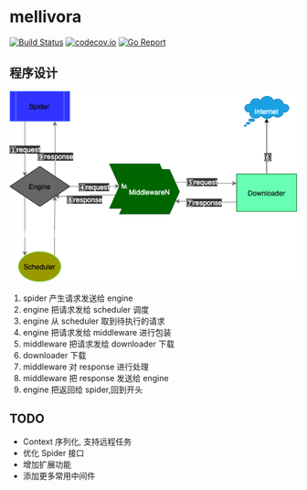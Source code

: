 # mellivora

[![Build Status][1]][2] [![codecov.io][3]][4] [![Go Report][5]][6]

[1]: https://github.com/open-mellivora/mellivora/workflows/Test/badge.svg "Build Status badge"
[2]: https://github.com/open-mellivora/mellivora/workflows/Test/badge.svg "Action Build Status"
[3]: https://codecov.io/github/open-mellivora/mellivora/coverage.svg?branch=master "Coverage badge"
[4]: https://codecov.io/github/open-mellivora/mellivora?branch=master "Codecov Status"
[5]: https://goreportcard.com/badge/github.com/open-mellivora/mellivora "Go Report badge"
[6]: https://goreportcard.com/report/github.com/open-mellivora/mellivora "Go Report"

## 程序设计

![](document/mini_spider.png)

1. spider 产生请求发送给 engine
2. engine 把请求发给 scheduler 调度
3. engine 从 scheduler 取到待执行的请求
4. engine 把请求发给 middleware 进行包装
5. middleware 把请求发给 downloader 下载
6. downloader 下载
7. middleware 对 response 进行处理
8. middleware 把 response 发送给 engine
9. engine 把返回给 spider,回到开头

## TODO

- Context 序列化, 支持远程任务
- 优化 Spider 接口
- 增加扩展功能
- 添加更多常用中间件
